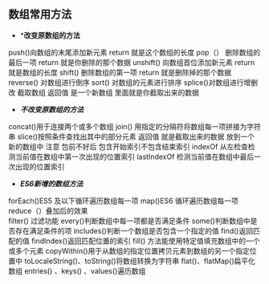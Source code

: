 ## 数组常用方法

- ***改变原数组的方法**

push()向数组的末尾添加新元素 return 就是这个数组的长度
pop（） 删除数组的最后一项   return 就是你删除的那个数据
unshift() 向数组首位添加新元素 return 就是数组的长度
shift() 删除数组的第一项 return 就是删除掉的那个数据
reverse() 对数组进行倒序
sort() 对数组的元素进行排序
splice()对数组进行增删改  截取数组 返回值 是一个新数组 里面就是你截取出来的数据

- ***不改变原数组的方法***

concat()用于连接两个或多个数组
join() 用指定的分隔符将数组每一项拼接为字符串
slice()按照条件查找出其中的部分元素 返回值 就是截取出来的数据 放到一个新的数组中 注意 包前不好后 包含开始索引不包含结束索引
indexOf 从左检查检测当前值在数组中第一次出现的位置索引
lastIndexOf 检测当前值在数组中最后一次出现的位置索引


- ***ES6新增的数组方法***

forEach()ES5 及以下循环遍历数组每一项
map()ES6 循环遍历数组每一项
reduce（）叠加后的效果   
filter() 过滤功能
every()判断数组中每一项都是否满足条件
some()判断数组中是否存在满足条件的项
includes()判断一个数组是否包含一个指定的值
find()返回匹配的值
findIndex()返回匹配位置的索引
fill() 方法能使用特定值填充数组中的一个或多个元素
copyWithin()用于从数组的指定位置拷贝元素到数组的另一个指定位置中
toLocaleString()、toString()将数组转换为字符串
flat()、flatMap()扁平化数组
entries() 、keys() 、values()遍历数组